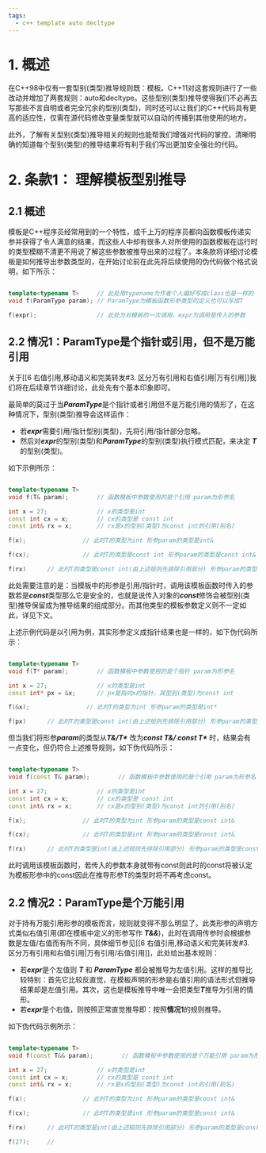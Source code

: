 ```yaml
---
tags:
  - c++ template auto decltype
---
```


# 1. 概述

在C++98中仅有一套型别(类型)推导规则既：模板。C++11对这套规则进行了一些改动并增加了两套规则：auto和decltype。这些型别(类型)推导使得我们不必再去写那些不言自明或者完全冗余的型别(类型)，同时还可以让我们的C++代码具有更高的适应性，仅需在源代码修改变量类型就可以自动的传播到其他使用的地方。

此外，了解有关型别(类型)推导相关的规则也能帮我们增强对代码的掌控，清晰明确的知道每个型别(类型)的推导结果将有利于我们写出更加安全强壮的代码。

# 2. 条款1： 理解模板型别推导

## 2.1 概述

模板是C++程序员经常用到的一个特性，成千上万的程序员都向函数模板传递实参并获得了令人满意的结果，而这些人中却有很多人对所使用的函数模板在运行时的类型模糊不清更不用说了解这些参数被推导出来的过程了。本条款将详细讨论模板是如何推导出参数类型的，在开始讨论前在此先将后续使用的伪代码做个格式说明，如下所示：

``` C++ 伪代码

template<typename T>     // 此处用typename为作者个人偏好写成class也是一样的
void f(ParamType param); // ParamType为模板函数形参类型的定义也可以写成T

f(expr);                 // 此处为对模板的一次调用，expr为调用是传入的参数

```

## 2.2 情况1：ParamType是个指针或引用，但不是万能引用

关于[[6 右值引用,移动语义和完美转发#3. 区分万有引用和右值引用|万有引用]]我们将在后续章节详细讨论，此处先有个基本印象即可。

最简单的莫过于当***ParamType***是个指针或者引用但不是万能引用的情形了，在这种情况下，型别(类型)推导会这样运作：

- 若***expr***需要引用/指针型别(类型)，先将引用/指针部分忽略。
- 然后对***expr***的型别(类型)和***ParamType***的型别(类型)执行模式匹配，来决定 ***T*** 的型别(类型)。

如下示例所示：

``` C++ 伪代码

template<typename T>     
void f(T& param);        // 函数模板中参数使用的是个引用 param为形参名

int x = 27;              // x的类型是int
const int cx = x;        // cx的类型是 const int
const int& rx = x;       // rx是x的型别(类型)为const int的引用(别名)

f(x);                // 此时T的类型为int 形参param的类型是int&

f(cx);               // 此时T的类型是const int 形参param的类型是const int&

f(rx)      // 此时T的类型是const int(由上述规则先排除引用部分) 形参param的类型是const int&

```

此处需要注意的是：当模板中的形参是引用/指针时，调用该模板函数时传入的参数若是***const***类型那么它是安全的，也就是说传入对象的***const***修饰会被型别(类型)推导保留成为推导结果的组成部分。而其他类型的模板参数定义则不一定如此，详见下文。

上述示例代码是以引用为例，其实形参定义成指针结果也是一样的，如下伪代码所示：

``` C++ 伪代码

template<typename T>     
void f(T* param);        // 函数模板中参数使用的是个指针 param为形参名

int x = 27;              // x的类型是int
const int* px = &x;      // px是指向x的指针，其型别(类型)为const int

f(&x);                // 此时T的类型为int 形参param的类型是int*

f(px)      // 此时T的类型是const int(由上述规则先排除引用部分) 形参param的类型是const int*

```

但当我们将形参***param***的类型从***T&/T\**** 改为***const T&/ const T\**** 时，结果会有一点变化，但仍符合上述推导规则，如下伪代码所示：

``` C++ 伪代码

template<typename T>     
void f(const T& param);        // 函数模板中参数使用的是个引用 param为形参名

int x = 27;              // x的类型是int
const int cx = x;        // cx的类型是 const int
const int& rx = x;       // rx是x的型别(类型)为const int的引用(别名)

f(x);                // 此时T的类型为int 形参param的类型是const int&

f(cx);               // 此时T的类型是int 形参param的类型是const int&

f(rx)      // 此时T的类型是int(由上述规则先排除引用部分) 形参param的类型是const int&

```

此时调用该模板函数时，若传入的参数本身就带有const则此时的const将被认定为模板形参中的const因此在推导形参T的类型时将不再考虑const。

## 2.2 情况2：ParamType是个万能引用

对于持有万能引用形参的模板而言，规则就变得不那么明显了。此类形参的声明方式类似右值引用(即在模板中定义的形参写作 ***T&&***)，此时在调用传参时会根据参数是左值/右值而有所不同，具体细节参见[[6 右值引用,移动语义和完美转发#3. 区分万有引用和右值引用|万有引用/右值引用]]，此处给出基本规则：

- 若***expr***是个左值则 ***T*** 和 ***ParamType*** 都会被推导为左值引用。这样的推导比较特别：首先它比较反直觉，在模板声明的形参是右值引用的语法形式但推导结果却是左值引用。其次，这也是模板推导中唯一会把类型***T***推导为引用的情形。
- 若***expr***是个右值，则按照正常直觉推导即：按照**情况1**的规则推导。

如下伪代码示例所示：

``` C++ 伪代码

template<typename T>     
void f(const T&& param);        // 函数模板中参数使用的是个万能引用 param为形参名

int x = 27;              // x的类型是int
const int cx = x;        // cx的类型是 const int
const int& rx = x;       // rx是x的型别(类型)为const int的引用(别名)

f(x);                // 此时T的类型为int 形参param的类型是const int&

f(cx);               // 此时T的类型是int 形参param的类型是const int&

f(rx)      // 此时T的类型是int(由上述规则先排除引用部分) 形参param的类型是const int&

f(27);     // 

```